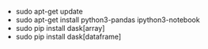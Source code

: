 * sudo apt-get update
* sudo apt-get install python3-pandas ipython3-notebook
* sudo pip install dask[array]
* sudo pip install dask[dataframe]

